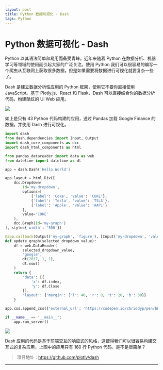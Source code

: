```yaml
---
layout: post
title: Python 数据可视化 - Dash
tags: Python
---
```


# Python 数据可视化 - Dash

Python 以其语法简单和易用而备受青睐，近年来随着 Python 在数据分析、机器学习等领域的使用而引起大家的广泛关注。使用 Python 我们可以很容易的编写一个爬虫从互联网上获取很多数据，但是如果需要将数据进行可视化就要复杂一些了。

Dash 是建立数据分析性应用的 Python 框架，使用它不要你直接使用 JavaScript。基于 Plotly.js、React 和 Flask，Dash 可以直接结合你的数据分析代码，构建酷炫的 UI Web 应用。



![](https://user-images.githubusercontent.com/1280389/30086128-9bb4a28e-9267-11e7-8fe4-bbac7d53f2b0.gif)



如上是只有 43 Python 代码构建的应用，通过 Pandas 加载 Google Finance 的数据，并使用 Dash 进行可视化。

```python
import dash
from dash.dependencies import Input, Output
import dash_core_components as dcc
import dash_html_components as html

from pandas_datareader import data as web
from datetime import datetime as dt

app = dash.Dash('Hello World')

app.layout = html.Div([
    dcc.Dropdown(
        id='my-dropdown',
        options=[
            {'label': 'Coke', 'value': 'COKE'},
            {'label': 'Tesla', 'value': 'TSLA'},
            {'label': 'Apple', 'value': 'AAPL'}
        ],
        value='COKE'
    ),
    dcc.Graph(id='my-graph')
], style={'width': '500'})

@app.callback(Output('my-graph', 'figure'), [Input('my-dropdown', 'value')])
def update_graph(selected_dropdown_value):
    df = web.DataReader(
        selected_dropdown_value,
        'google',
        dt(2017, 1, 1),
        dt.now()
    )
    return {
        'data': [{
            'x': df.index,
            'y': df.Close
        }],
        'layout': {'margin': {'l': 40, 'r': 0, 't': 20, 'b': 30}}
    }

app.css.append_css({'external_url': 'https://codepen.io/chriddyp/pen/bWLwgP.css'})

if __name__ == '__main__':
    app.run_server()
```



![](https://user-images.githubusercontent.com/1280389/30086123-97c58bde-9267-11e7-98a0-7f626de5199a.gif)



Dash 应用的代码是基于前端交互的响应式的风格，这使得我们可以很容易构建交互式的复杂应用。上图中的应用只有 160 行 Python 代码，是不是很简单？

> 项目地址：https://github.com/plotly/dash

***

